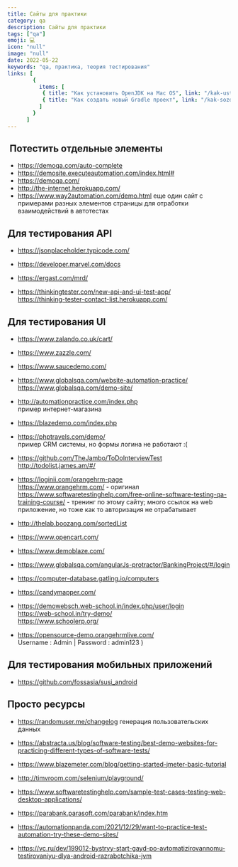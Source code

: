 ```yaml
---
title: Сайты для практики
category: qa
description: Сайты для практики
tags: ["qa"]
emoji: 💻
icon: "null"
image: "null"
date: 2022-05-22
keywords: "qa, практика, теория тестирования"
links: [
        {
          items: [
           { title: "Как установить OpenJDK на Mac OS", link: "/kak-ustanovit-open-jdk-na-mac-os/" },
           { title: "Как создать новый Gradle проект", link: "/kak-sozdat-novyj-gradle-proekt/" },
          ]
        }
      ]
---
```


##  Потестить отдельные элементы

- https://demoqa.com/auto-complete
- https://demosite.executeautomation.com/index.html#
- https://demoqa.com/
- http://the-internet.herokuapp.com/
- https://www.way2automation.com/demo.html
еще один сайт с примерами разных элементов страницы для отработки взаимодействий в автотестах

## Для тестирования API

- https://jsonplaceholder.typicode.com/

- https://developer.marvel.com/docs
- https://ergast.com/mrd/
- https://thinkingtester.com/new-api-and-ui-test-app/  
https://thinking-tester-contact-list.herokuapp.com/

## Для тестирования UI

- https://www.zalando.co.uk/cart/

- https://www.zazzle.com/

- https://www.saucedemo.com/

- https://www.globalsqa.com/website-automation-practice/
https://www.globalsqa.com/demo-site/

- http://automationpractice.com/index.php  
пример интернет-магазина

- https://blazedemo.com/index.php

- https://phptravels.com/demo/  
пример CRM системы, но формы логина не работают :(

- https://github.com/TheJambo/ToDoInterviewTest
http://todolist.james.am/#/

- https://loginii.com/orangehrm-page  
https://www.orangehrm.com/ - оригинал  
https://www.softwaretestinghelp.com/free-online-software-testing-qa-training-course/ - тренинг по этому сайту;
много ссылок на web приложение, но тоже как то авторизация не отрабатывает

- http://thelab.boozang.com/sortedList

- https://www.opencart.com/

- https://www.demoblaze.com/

- https://www.globalsqa.com/angularJs-protractor/BankingProject/#/login

- https://computer-database.gatling.io/computers
- https://candymapper.com/

- https://demowebsch.web-school.in/index.php/user/login  
https://web-school.in/try-demo/  
https://www.schoolerp.org/  

- https://opensource-demo.orangehrmlive.com/  
Username : Admin | Password : admin123 )

## Для тестирования мобильных приложений 

- https://github.com/fossasia/susi_android

## Просто ресурсы

- https://randomuser.me/changelog
генерация пользовательских данных

- https://abstracta.us/blog/software-testing/best-demo-websites-for-practicing-different-types-of-software-tests/

- https://www.blazemeter.com/blog/getting-started-jmeter-basic-tutorial

- http://timvroom.com/selenium/playground/

- https://www.softwaretestinghelp.com/sample-test-cases-testing-web-desktop-applications/


- https://parabank.parasoft.com/parabank/index.htm

- https://automationpanda.com/2021/12/29/want-to-practice-test-automation-try-these-demo-sites/

- https://vc.ru/dev/199012-bystryy-start-gayd-po-avtomatizirovannomu-testirovaniyu-dlya-android-razrabotchika-jvm